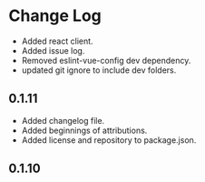 # Change Log

* Added react client.
* Added issue log.
* Removed eslint-vue-config dev dependency.
* updated git ignore to include dev folders.

## 0.1.11

* Added changelog file.
* Added beginnings of attributions.
* Added license and repository to package.json.

## 0.1.10
